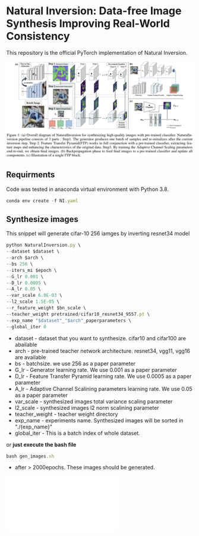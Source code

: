 # Natural Inversion: Data-free Image Synthesis Improving Real-World Consistency

This repository is the official PyTorch implementation of Natural Inversion.

![figure/overall.png](figure/overall.png)

## Requirments

Code was tested in anaconda virtual environment with Python 3.8.

```jsx
conda env create -f NI.yaml
```

## Synthesize images

This snippet will generate cifar-10 256 iamges by inverting resnet34 model

```jsx
python NaturalInversion.py \
--dataset $dataset \
--arch $arch \
--bs 256 \
--iters_mi $epoch \
--G_lr 0.001 \
--D_lr 0.0005 \
--A_lr 0.05 \
--var_scale 6.0E-03 \
--l2_scale 1.5E-05 \
--r_feature_weight $bn_scale \
--teacher_weight pretrained/cifar10_resnet34_9557.pt \
--exp_name "$dataset"_"$arch"_paperparameters \
--global_iter 0
```

- dataset - dataset that you want to synthesize. cifar10 and cifar100 are abailable
- arch - pre-trained teacher network architecture. resnet34, vgg11, vgg16 are available
- bs - batchsize. we use 256 as a paper parameter
- G_lr - Generator learning rate. We use 0.001 as a paper parameter
- D_lr - Feature Transfer Pyramid learning rate. We use 0.0005 as a paper parameter
- A_lr - Adaptive Channel Scalining parameters learning rate. We use 0.05 as a paper parameter
- var_scale - synthesized images total variance scaling parameter
- l2_scale -  synthesized images l2 norm scalining parameter
- teacher_weight - teacher weight directory
- exp_name - experiments name. Synthesized images will be sorted in "./{exp_name}"
- global_iter - This is a batch index of whole dataset.

or **just execute the bash file**

```jsx
bash gen_images.sh
```

- after > 2000epochs. These images should be generated.

![figure/cifar10.pdf](figure/cifar10.pdf)
